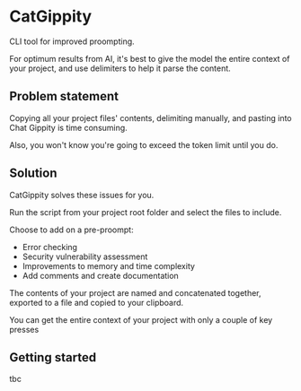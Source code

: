 # CatGippity

CLI tool for improved proompting.

For optimum results from AI, it's best to give the model the entire context of your project, and use delimiters to help it parse the content.

## Problem statement

Copying all your project files' contents, delimiting manually, and pasting into Chat Gippity is time consuming.

Also, you won't know you're going to exceed the token limit until you do.

## Solution

CatGippity solves these issues for you.

Run the script from your project root folder and select the files to include.

Choose to add on a pre-proompt:

- Error checking
- Security vulnerability assessment
- Improvements to memory and time complexity
- Add comments and create documentation

The contents of your project are named and concatenated together, exported to a file and copied to your clipboard.

You can get the entire context of your project with only a couple of key presses

## Getting started

tbc
